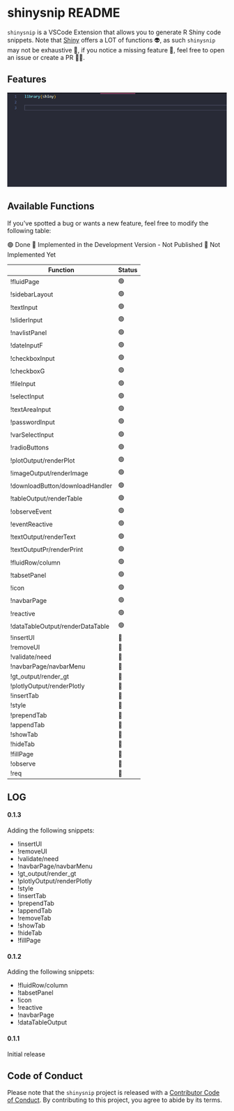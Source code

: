 # shinysnip README

`shinysnip` is a VSCode Extension that allows you to generate R Shiny code snippets. Note that [Shiny](https://shiny.rstudio.com/) offers a LOT of functions 👽, as such `shinysnip` may not be exhaustive 🐤, if you notice a missing feature 🔬, feel free to open an issue or create a PR 🧑‍🚀. 

## Features

![example](example.gif)


## Available Functions

If you've spotted a bug or wants a new feature, feel free to modify the following table: 

🟢 Done 
🍊 Implemented in the Development Version - Not Published
🔴 Not Implemented Yet



|Function   | Status   |
|---|---|
|!fluidPage   | 🟢  |
|!sidebarLayout   | 🟢  |
|!textInput   | 🟢  |
|!sliderInput   | 🟢  |
|!navlistPanel   | 🟢  |
|!dateInputF   | 🟢  |
|!checkboxInput   | 🟢  |
|!checkboxG   | 🟢  |
|!fileInput   | 🟢  |
|!selectInput   | 🟢  |
|!textAreaInput   | 🟢  |
|!passwordInput   | 🟢  |
|!varSelectInput   | 🟢  |
|!radioButtons   | 🟢  |
|!plotOutput/renderPlot   | 🟢  |
|!imageOutput/renderImage   | 🟢  |
|!downloadButton/downloadHandler   | 🟢  |
|!tableOutput/renderTable   | 🟢  |
|!observeEvent   | 🟢  |
|!eventReactive   | 🟢  |
|!textOutput/renderText   | 🟢  |
|!textOutputPr/renderPrint   | 🟢  |
|!fluidRow/column  | 🟢  |
|!tabsetPanel  | 🟢  |
|!icon  | 🟢  |
|!navbarPage  | 🟢 |
|!reactive  | 🟢  |
|!dataTableOutput/renderDataTable  | 🟢 |
|!insertUI  | 🍊 |
|!removeUI  | 🍊 |
|!validate/need  | 🍊 |
|!navbarPage/navbarMenu  | 🍊 |
|!gt_output/render_gt  | 🍊 |
|!plotlyOutput/renderPlotly  | 🍊 |
|!insertTab | 🍊 |
|!style  | 🍊 |
|!prependTab  | 🍊 |
|!appendTab  | 🍊 |
|!showTab  | 🍊 |
|!hideTab  | 🍊 |
|!fillPage  | 🍊 |
|!observe  | 🔴 |
|!req  | 🔴 |





## LOG
#### 0.1.3

Adding the following snippets: 
+ !insertUI
+ !removeUI
+ !validate/need
+ !navbarPage/navbarMenu
+ !gt_output/render_gt
+ !plotlyOutput/renderPlotly
+ !style
+ !insertTab
+ !prependTab
+ !appendTab
+ !removeTab
+ !showTab
+ !hideTab
+ !fillPage



#### 0.1.2  

Adding the following snippets: 

+ !fluidRow/column 
+ !tabsetPanel
+ !icon
+ !reactive
+ !navbarPage
+ !dataTableOutput

#### 0.1.1 

Initial release

## Code of Conduct

Please note that the `shinysnip` project is released with a [Contributor Code of Conduct](https://contributor-covenant.org/version/2/0/CODE_OF_CONDUCT.html). By contributing to this project, you agree to abide by its terms.
